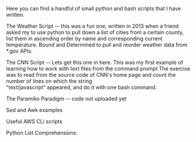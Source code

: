 Here you can find a handful of small python and bash scripts that I have written. 

The Weather Script  -- this was a fun one,  written in 2013 when a friend asked my to use python to pull down a list of cities from a 
                    certain county, list them in ascending order by name and corresponding current temperature. Bound and Determined to 
                    pull and reorder weather data from *.gov APIs. 

The CNN Script  -- Lets get this one in here. This was my first example of learning how to work with text files from the command prompt
                   The exercise was to read from the source code of CNN's home page and count the number of lines on which the string           
                   "text/javascript" appeared, and do it with one bash command.
                  
The Paramiko Paradigm  -- code not uploaded yet 


Sed and Awk examples 



Useful AWS CLi scripts 


Python List Comprehensions: 
